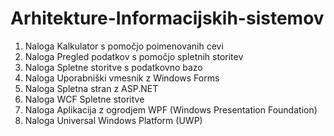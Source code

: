 # Arhitekture-Informacijskih-sistemov

1. Naloga
    Kalkulator s pomočjo poimenovanih cevi
2. Naloga
    Pregled podatkov s pomočjo spletnih storitev
3. Naloga
    Spletne storitve s podatkovno bazo
4. Naloga
    Uporabniški vmesnik z Windows Forms
5. Naloga
    Spletna stran z ASP.NET
6. Naloga
    WCF Spletne storitve
7. Naloga
    Aplikacija z ogrodjem WPF (Windows Presentation Foundation)
8. Naloga
    Universal Windows Platform (UWP)
